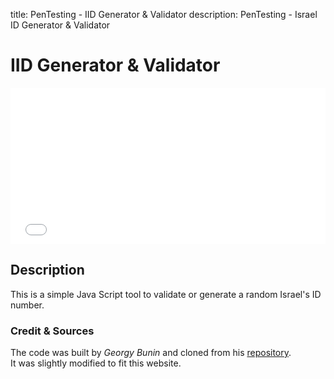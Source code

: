 title: PenTesting - IID Generator & Validator
description: PenTesting - Israel ID Generator & Validator

# IID Generator & Validator

<div style="overflow: hidden;">
    <iframe title="Israel ID Generator & Validator" src="/assets/IID_Generator/" scrolling="no" style="border: 0px; height: 250px; margin-top: -0px; width:100%"></iframe>
</div>

## Description

This is a simple Java Script tool to validate or generate a random Israel's ID number.

### Credit & Sources

The code was built by _Georgy Bunin_ and cloned from his [repository](https://github.com/georgybu/IID_Generator).  
It was slightly modified to fit this website.
